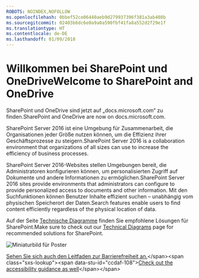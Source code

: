 ```yaml
---
ROBOTS: NOINDEX,NOFOLLOW
ms.openlocfilehash: 0bbef52ce06440aeb9d279937396f381a3ab408b
ms.sourcegitcommit: 02403b6dc6e0a9a0a590fbf41fa8a552d2f29e1f
ms.translationtype: HT
ms.contentlocale: de-DE
ms.lasthandoff: 01/09/2018
---
```

# <a name="welcome-to-sharepoint-and-onedrive"></a><span data-ttu-id="ccdaf-101">Willkommen bei SharePoint und OneDrive</span><span class="sxs-lookup"><span data-stu-id="ccdaf-101">Welcome to SharePoint and OneDrive</span></span>

<span data-ttu-id="ccdaf-102">SharePoint und OneDrive sind jetzt auf „docs.microsoft.com“ zu finden.</span><span class="sxs-lookup"><span data-stu-id="ccdaf-102">SharePoint and OneDrive are now on docs.microsoft.com.</span></span> 

<span data-ttu-id="ccdaf-103">SharePoint Server 2016 ist eine Umgebung für Zusammenarbeit, die Organisationen jeder Größe nutzen können, um die Effizienz ihrer Geschäftsprozesse zu steigern.</span><span class="sxs-lookup"><span data-stu-id="ccdaf-103">SharePoint Server 2016 is a collaboration environment that organizations of all sizes can use to increase the efficiency of business processes.</span></span> 

<span data-ttu-id="ccdaf-104">SharePoint Server 2016-Websites stellen Umgebungen bereit, die Administratoren konfigurieren können, um personalisierten Zugriff auf Dokumente und andere Informationen zu ermöglichen.</span><span class="sxs-lookup"><span data-stu-id="ccdaf-104">SharePoint Server 2016 sites provide environments that administrators can configure to provide personalized access to documents and other information.</span></span> <span data-ttu-id="ccdaf-105">Mit den Suchfunktionen können Benutzer Inhalte effizient suchen – unabhängig vom physischen Speicherort der Daten.</span><span class="sxs-lookup"><span data-stu-id="ccdaf-105">Search features enable users to find content efficiently regardless of the physical location of data.</span></span>

<span data-ttu-id="ccdaf-106">Auf der Seite [Technische Diagramme](https://technet.microsoft.com/en-us/library/cc263199(v=office.16).aspx) finden Sie empfohlene Lösungen für SharePoint.</span><span class="sxs-lookup"><span data-stu-id="ccdaf-106">Make sure to check out our [Technical Diagrams](https://technet.microsoft.com/en-us/library/cc263199(v=office.16).aspx) page for recommended solutions for SharePoint.</span></span>


![Miniaturbild für Poster](media/testfile.png)

<span data-ttu-id="ccdaf-108">[Sehen Sie sich auch den Leitfaden zur Barrierefreiheit an.](https://technet.microsoft.com/en-us/library/mt790686(v=office.16).aspx)</span><span class="sxs-lookup"><span data-stu-id="ccdaf-108">[Check out the accessibility guidance as well](https://technet.microsoft.com/en-us/library/mt790686(v=office.16).aspx)</span></span>
